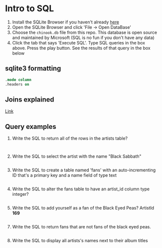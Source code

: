 # Intro to SQL

1. Install the SQLite Browser if you haven't already [here](http://sqlitebrowser.org/)
2. Open the SQLite Browser and click 'File -> Open DataBase'
3. Choose the `chinook.db` file from this repo. This database is open source and maintained by Microsoft (SQL is no fun if you don't have any data)
4. Click the tab that says 'Execute SQL'. Type SQL queries in the box above. Press the play button. See the results of that query in the box below

## sqlite3 formatting

```sql
.mode column
.headers on
```

## Joins explained

[Link](http://blog.seldomatt.com/blog/2012/10/17/about-sql-joins-the-3-ring-binder-model/)

## Query examples

1. Write the SQL to return all of the rows in the artists table?
```SQL
```

```SQL
```

2. Write the SQL to select the artist with the name "Black Sabbath"

```SQL
```

3. Write the SQL to create a table named 'fans' with an auto-incrementing ID that's a primary key and a name field of type text

```sql
```

4. Write the SQL to alter the fans table to have an artist_id column type integer?

```sql
```

5. Write the SQL to add yourself as a fan of the Black Eyed Peas? ArtistId **169**

```sql
```


7. Write the SQL to return fans that are not fans of the black eyed peas.

```sql
```

8. Write the SQL to display all artists's names next to their album titles

```sql
```
